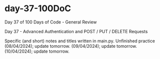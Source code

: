 # day-37-100DoC
Day 37 of 100 Days of Code - General Review

Day 37 - Advanced Authentication and POST / PUT / DELETE Requests

Specific (and short) notes and titles written in main.py. 
  Unfinished practice (08/04/2024); update tomorrow.
                      (09/04/2024); update tomorrow.
                      (10/04/2024); update tomorrow.
